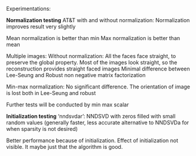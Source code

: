 Experimentations:

**Normalization testing**
AT&T with and without normalization:
Normalization improves result very slightly

Mean normalization is better than min
Max normalization is better than mean

Multiple images:
Without normalization: All the faces face straight, to preserve the global property. Most of the images look straight, so the reconstruction provides straight faced images
Minimal difference between Lee-Seung and Robust non negative matrix factorization

Min-max normalization: No significant difference. The orientation of image is lost both in Lee-Seung and robust

Further tests will be conducted by min max scalar

**Initialization testing**
‘nndsvdar’: NNDSVD with zeros filled with small random values (generally faster, less accurate alternative to NNDSVDa for when sparsity is not desired)

Better performance because of initialization. Effect of initialization not visible. It maybe just that the algorithm is good.
